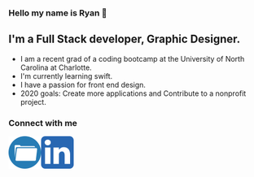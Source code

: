 ### Hello my name is Ryan :milky_way:

## I'm a Full Stack developer, Graphic Designer.
- I am a recent grad of a coding bootcamp at the University of North Carolina at Charlotte.
- I'm currently learning swift. 
- I have a passion for front end design. 
- 2020 goals: Create more applications and Contribute to a nonprofit project.

### Connect with me

[<img align="left" alt="linkedin" src="images/iconfinder_Folder_1891015.png"
/>][portfolio] 
[<img align="left" alt="linkedin" src="images/iconfinder_1_Linkedin_unofficial_colored_svg_5296501.png"
/>][linkedin]







<br/>

[portfolio]: https://5f5ad51099477066ee704929--ryan-c-taylor-portfolio.netlify.app/
[linkedin]: https://www.linkedin.com/in/ryan-c-taylor211/
